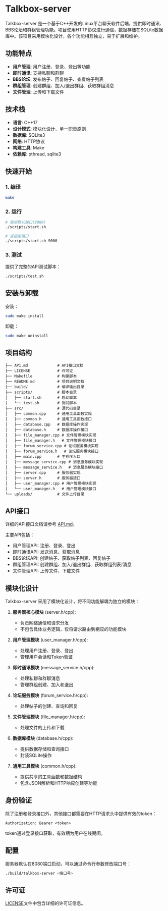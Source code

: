 # Talkbox-server

Talkbox-server 是一个基于C++开发的Linux平台聊天软件后端，提供即时通讯、BBS论坛和群组管理功能。项目使用HTTP协议进行通信，数据存储在SQLite数据库中。该项目采用模块化设计，各个功能相互独立，易于扩展和维护。

## 功能特点

- **用户管理**: 用户注册、登录、登出等功能
- **即时通讯**: 支持私聊和群聊
- **BBS论坛**: 发布帖子、回复帖子、查看帖子列表
- **群组管理**: 创建群组、加入/退出群组、获取群组消息
- **文件管理**: 上传和下载文件

## 技术栈

- **语言**: C++17
- **设计模式**: 模块化设计、单一职责原则
- **数据库**: SQLite3
- **网络**: HTTP协议
- **构建工具**: Make
- **依赖库**: pthread, sqlite3

## 快速开始

### 1. 编译

```bash
make
```

### 2. 运行

```bash
# 使用默认端口(8080)
./scripts/start.sh

# 或指定端口
./scripts/start.sh 9000
```

### 3. 测试

提供了完整的API测试脚本：

```bash
./scripts/test.sh
```

## 安装与卸载

安装：

```bash
sudo make install
```

卸载：

```bash
sudo make uninstall
```

## 项目结构

```
├── API.md             # API接口文档
├── LICENSE            # 许可证
├── Makefile           # 构建脚本
├── README.md          # 项目说明文档
├── build/             # 编译输出目录
├── scripts/           # 脚本目录
│   ├── start.sh       # 启动脚本
│   └── test.sh        # 测试脚本
├── src/               # 源代码目录
│   ├── common.cpp     # 通用工具函数实现
│   ├── common.h       # 通用工具函数接口
│   ├── database.cpp   # 数据库操作实现
│   ├── database.h     # 数据库操作接口
│   ├── file_manager.cpp # 文件管理模块实现
│   ├── file_manager.h   # 文件管理模块接口
│   ├── forum_service.cpp # 论坛服务模块实现
│   ├── forum_service.h   # 论坛服务模块接口
│   ├── main.cpp       # 主程序入口
│   ├── message_service.cpp # 消息服务模块实现
│   ├── message_service.h   # 消息服务模块接口
│   ├── server.cpp     # 服务器实现
│   ├── server.h       # 服务器接口
│   ├── user_manager.cpp # 用户管理模块实现
│   └── user_manager.h   # 用户管理模块接口
└── uploads/           # 文件上传目录
```

## API接口

详细的API接口文档请参考 [API.md](API.md)。

主要API包括：

- 用户管理API: 注册、登录、登出
- 即时通讯API: 发送消息、获取消息
- BBS论坛API: 创建帖子、获取帖子列表、回复帖子
- 群组管理API: 创建群组、加入/退出群组、获取群组列表/消息
- 文件管理API: 上传文件、下载文件

## 模块化设计

Talkbox-server 采用了模块化设计，将不同功能解耦为独立的模块：

1. **服务器核心模块** (server.h/cpp): 
   - 负责网络通信和请求分发
   - 不包含具体业务逻辑，仅将请求路由到相应的功能模块

2. **用户管理模块** (user_manager.h/cpp): 
   - 处理用户注册、登录、登出
   - 管理用户会话和Token验证

3. **即时通讯模块** (message_service.h/cpp): 
   - 处理私聊和群聊消息
   - 管理群组创建、加入和退出

4. **论坛服务模块** (forum_service.h/cpp): 
   - 处理帖子的创建、查询和回复

5. **文件管理模块** (file_manager.h/cpp): 
   - 处理文件的上传和下载

6. **数据库模块** (database.h/cpp): 
   - 提供数据存储和查询接口
   - 封装SQLite操作

7. **通用工具模块** (common.h/cpp): 
   - 提供共享的工具函数和数据结构
   - 包含JSON解析和HTTP响应创建等功能


## 身份验证

除了注册和登录接口外，其他接口都需要在HTTP请求头中提供有效的token：

```
Authorization: Bearer <token>
```

token通过登录接口获取，有效期为用户在线期间。

## 配置

服务器默认在8080端口启动，可以通过命令行参数修改端口号：

```bash
./build/talkbox-server <端口号>
```

## 许可证

[LICENSE](LICENSE)文件中包含详细的许可证信息。